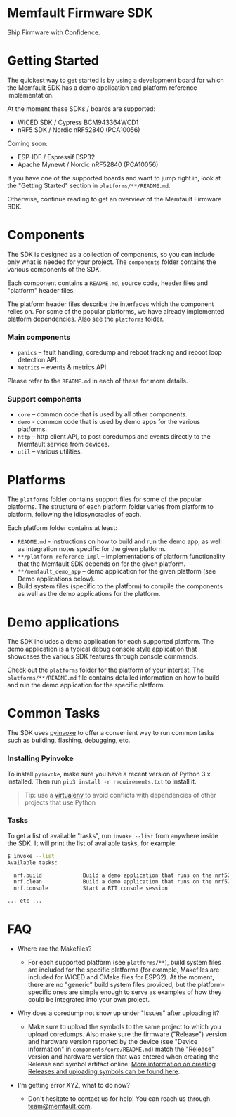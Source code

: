 # Memfault Firmware SDK

Ship Firmware with Confidence.

# Getting Started

The quickest way to get started is by using a development board for which the
Memfault SDK has a demo application and platform reference implementation.

At the moment these SDKs / boards are supported:

- WICED SDK / Cypress BCM943364WCD1
- nRF5 SDK / Nordic nRF52840 (PCA10056)

Coming soon:

- ESP-IDF / Espressif ESP32
- Apache Mynewt / Nordic nRF52840 (PCA10056)

If you have one of the supported boards and want to jump right in, look at the
"Getting Started" section in `platforms/**/README.md`.

Otherwise, continue reading to get an overview of the Memfault Firmware SDK.

# Components

The SDK is designed as a collection of components, so you can include only what
is needed for your project. The `components` folder contains the various
components of the SDK.

Each component contains a `README.md`, source code, header files and "platform"
header files.

The platform header files describe the interfaces which the component relies on.
For some of the popular platforms, we have already implemented platform
dependencies. Also see the `platforms` folder.

### Main components

- `panics` – fault handling, coredump and reboot tracking and reboot loop
  detection API.
- `metrics` – events & metrics API.

Please refer to the `README.md` in each of these for more details.

### Support components

- `core` – common code that is used by all other components.
- `demo` - common code that is used by demo apps for the various platforms.
- `http` – http client API, to post coredumps and events directly to the
  Memfault service from devices.
- `util` – various utilities.

# Platforms

The `platforms` folder contains support files for some of the popular platforms.
The structure of each platform folder varies from platform to platform,
following the idiosyncracies of each.

Each platform folder contains at least:

- `README.md` - instructions on how to build and run the demo app, as well as
  integration notes specific for the given platform.
- `**/platform_reference_impl` – implementations of platform functionality that
  the Memfault SDK depends on for the given platform.
- `**/memfault_demo_app` – demo application for the given platform (see Demo
  applications below).
- Build system files (specific to the platform) to compile the components as
  well as the demo applications for the platform.

# Demo applications

The SDK includes a demo application for each supported platform. The demo
application is a typical debug console style application that showcases the
various SDK features through console commands.

Check out the `platforms` folder for the platform of your interest. The
`platforms/**/README.md` file contains detailed information on how to build and
run the demo application for the specific platform.

# Common Tasks

The SDK uses [pyinvoke] to offer a convenient way to run common tasks such as
building, flashing, debugging, etc.

### Installing Pyinvoke

To install `pyinvoke`, make sure you have a recent version of Python 3.x
installed. Then run `pip3 install -r requirements.txt` to install it.

> Tip: use a [virtualenv] to avoid conflicts with dependencies of other projects
> that use Python

[pyinvoke]: https://www.pyinvoke.org
[virtualenv]:
  https://packaging.python.org/tutorials/installing-packages/#creating-virtual-environments

### Tasks

To get a list of available "tasks", run `invoke --list` from anywhere inside the
SDK. It will print the list of available tasks, for example:

```bash
$ invoke --list
Available tasks:

  nrf.build             Build a demo application that runs on the nrf52
  nrf.clean             Build a demo application that runs on the nrf52
  nrf.console           Start a RTT console session

... etc ...
```

# FAQ

- Where are the Makefiles?

  - For each supported platform (see `platforms/**`), build system files are
    included for the specific platforms (for example, Makefiles are included for
    WICED and CMake files for ESP32). At the moment, there are no "generic"
    build system files provided, but the platform-specific ones are simple
    enough to serve as examples of how they could be integrated into your own
    project.

- Why does a coredump not show up under "Issues" after uploading it?

  - Make sure to upload the symbols to the same project to which you upload
    coredumps. Also make sure the firmware ("Release") version and hardware
    version reported by the device (see "Device information" in
    `components/core/README.md`) match the "Release" version and hardware
    version that was entered when creating the Release and symbol artifact
    online.
    [More information on creating Releases and uploading symbols can be found here](https://www.notion.so/memfault/Releasing-Firmware-UI-eb9499017e86432fa75e8b78dfc17891).

- I'm getting error XYZ, what to do now?

  - Don't hesitate to contact us for help! You can reach us through
    [team@memfault.com](mailto:team@memfault.com).
